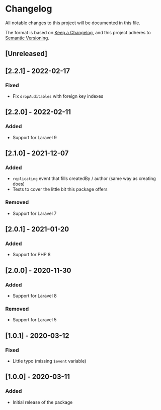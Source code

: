 # Changelog

All notable changes to this project will be documented in this file.

The format is based on [Keep a Changelog](https://keepachangelog.com/en/1.0.0/),
and this project adheres to [Semantic Versioning](https://semver.org/spec/v2.0.0.html).

## [Unreleased]

## [2.2.1] - 2022-02-17

### Fixed

- Fix `dropAuditables` with foreign key indexes

## [2.2.0] - 2022-02-11

### Added

- Support for Laravel 9

## [2.1.0] - 2021-12-07

### Added

- `replicating` event that fills createdBy / author (same way as creating does)
- Tests to cover the little bit this package offers

### Removed

- Support for Laravel 7

## [2.0.1] - 2021-01-20

### Added

- Support for PHP 8

## [2.0.0] - 2020-11-30

### Added

- Support for Laravel 8

### Removed

- Support for Laravel 5

## [1.0.1] - 2020-03-12

### Fixed

- Little typo (missing `$event` variable)

## [1.0.0] - 2020-03-11

### Added

- Initial release of the package
